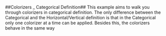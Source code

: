 ##Colorizers _ Categorical Definition##
This example aims to walk you through colorizers in categorical definition. The only difference between the Categorical and the Horizontal/Vertical definition is that in the Categorical only one colorizer at a time can be applied. Besides this, the colorizers behave in the same way